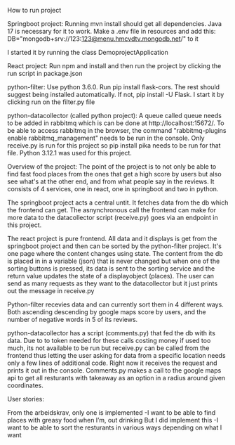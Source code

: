 How to run project

Springboot project:
Running mvn install should get all dependencies. Java 17 is necessary for it to work.
Make a .env file in resources and add this: DB="mongodb+srv://123:123@menu.hmcvdtv.mongodb.net/" to it

I started it by running the class DemoprojectApplication

React project: 
Run npm and install and then run the project by clicking the run script in package.json

python-filter:
Use python 3.6.0. Run pip install flask-cors. The rest should suggest being installed automatically. If not, pip install -U Flask.
I start it by clicking run on the filter.py file

python-datacollector (called python project):
A queue called queue needs to be added in rabbitmq which is can be done at http://localhost:15672/. To be able to access rabbitmq in the browser, the command "rabbitmq-plugins enable rabbitmq_management" needs to be run in the console. Only receive.py is run for this project so pip install pika needs to be run for that file.
Python 3.12.1 was used for this project.

Overview of the project:
The point of the project is to not only be able to find fast food places from the ones that get a high score by users but also see what's at the other end, and from what people say in the reviews.
It consists of 4 services, one in react, one in springboot and two in python.

The springboot project acts a central untit. It fetches data from the db which the frontend can get. 
The asnynchronous call the frontend can make for more data to the datacollector script (receive.py) goes via an endpoint in this project.

The react project is pure frontend. All data and it displays is get from the springboot project and then can be sorted by the python-filter project. It's one page where the content changes using state. 
The content from the db is placed in in a variable (json) that is never changed but when one of the sorting buttons is pressed, its data is sent to the sorting service and the return value updates the state of a displayobject (places). The user can send as many requests as they want to the datacollector but it just prints out the message in receive.py

Python-filter recevies data and can currently sort them in 4 different ways. Both ascending descending by google maps score by users, and the number of negative words in 5 of its reviews.

python-datacollector has a script (comments.py) that fed the db with its data. Due to to token needed for these calls costing money if used too much, its not available to be run but receive.py can be called from the frontend thus letting the user asking for data from a specific location needs only a few lines of additional code. Right now it receives the request and prints it out in the console.
Comments.py makes a call to the google maps api to get all resturants with takeaway as an option in a radius around given coordinates. 



User stories:

From the arbeidskrav, only one is implemented
-I want to be able to find places with greasy food when I’m, out drinking
But I did implement this
-I want to be able to sort the resturants in various ways depending on what I want

